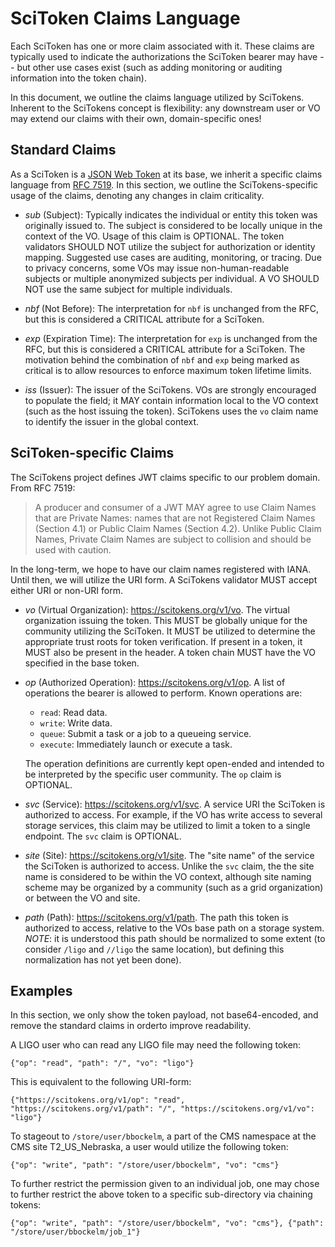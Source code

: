 
SciToken Claims Language
========================

Each SciToken has one or more claim associated with it.  These claims are typically used to indicate the authorizations the SciToken bearer may have -- but other use cases exist (such as adding monitoring or auditing information into the token chain).

In this document, we outline the claims language utilized by SciTokens.  Inherent to the SciTokens concept is flexibility: any downstream user or VO may extend our claims with their own, domain-specific ones!

Standard Claims
---------------

As a SciToken is a [JSON Web Token](https://jwt.io) at its base, we inherit a specific claims language from [RFC 7519](https://tools.ietf.org/html/rfc7519).  In this section, we outline the SciTokens-specific usage of the claims, denoting any changes in claim criticality.

* *sub* (Subject): Typically indicates the individual or entity this token was originally issued to.  The subject is considered to be locally unique in the context of the VO.  Usage of this claim is OPTIONAL.  The token validators SHOULD NOT utilize the subject for authorization or identity mapping.  Suggested use cases are auditing, monitoring, or tracing.  Due to privacy concerns, some VOs may issue non-human-readable subjects or multiple anonymized subjects per individual.  A VO SHOULD NOT use the same subject for multiple individuals.

* *nbf* (Not Before): The interpretation for `nbf` is unchanged from the RFC, but this is considered a CRITICAL attribute for a SciToken.

* *exp* (Expiration Time): The interpretation for `exp` is unchanged from the RFC, but this is considered a CRITICAL attribute for a SciToken.  The motivation behind the combination of `nbf` and `exp` being marked as critical is to allow resources to enforce maximum token lifetime limits.

* *iss* (Issuer): The issuer of the SciTokens.  VOs are strongly encouraged to populate the field; it MAY contain information local to the VO context (such as the host issuing the token).  SciTokens uses the `vo` claim name to identify the issuer in the global context.

SciToken-specific Claims
------------------------

The SciTokens project defines JWT claims specific to our problem domain.  From RFC 7519:

>   A producer and consumer of a JWT MAY agree to use Claim Names that
>   are Private Names: names that are not Registered Claim Names
>   (Section 4.1) or Public Claim Names (Section 4.2).  Unlike Public
>   Claim Names, Private Claim Names are subject to collision and should
>   be used with caution.

In the long-term, we hope to have our claim names registered with IANA.  Until then, we will
utilize the URI form.  A SciTokens validator MUST accept either URI or non-URI form.

* *vo* (Virtual Organization): https://scitokens.org/v1/vo. The virtual organization issuing the token.  This MUST be globally unique for the community utilizing the SciToken.  It MUST be utilized to determine the appropriate trust roots for token verification.  If present in a token, it MUST also be present in the header.  A token chain MUST have the VO specified in the base token.

* *op* (Authorized Operation): https://scitokens.org/v1/op.  A list of operations the bearer is allowed to perform.  Known operations are:

   * `read`: Read data.
   * `write`: Write data.
   * `queue`: Submit a task or a job to a queueing service.
   * `execute`: Immediately launch or execute a task.

   The operation definitions are currently kept open-ended and intended to be interpreted by the specific user community.  The `op` claim is OPTIONAL.

* *svc* (Service): https://scitokens.org/v1/svc.  A service URI the SciToken is authorized to access.  For example, if the VO has write access to several storage services, this claim may be utilized to limit a token to a single endpoint.  The `svc` claim is OPTIONAL.

* *site* (Site): https://scitokens.org/v1/site.  The "site name" of the service the SciToken is authorized to access.  Unlike the `svc` claim, the the site name is considered to be within the VO context, although site naming scheme may be organized by a community (such as a grid organization) or between the VO and site.

* *path* (Path): https://scitokens.org/v1/path.  The path this token is authorized to access, relative to the VOs base path on a storage system.  _NOTE_: it is understood this path should be normalized to some extent (to consider `/ligo` and `//ligo` the same location), but defining this normalization has not yet been done).


Examples
--------

In this section, we only show the token payload, not base64-encoded, and remove the standard claims in orderto improve readability.

A LIGO user who can read any LIGO file may need the following token:

```
{"op": "read", "path": "/", "vo": "ligo"}
```

This is equivalent to the following URI-form:

```
{"https://scitokens.org/v1/op": "read", "https://scitokens.org/v1/path": "/", "https://scitokens.org/v1/vo": "ligo"}
```

To stageout to `/store/user/bbockelm`, a part of the CMS namespace at the CMS site T2_US_Nebraska, a user would utilize the following token:

```
{"op": "write", "path": "/store/user/bbockelm", "vo": "cms"}
```

To further restrict the permission given to an individual job, one may chose to further restrict the above token to a specific sub-directory via chaining tokens:

```
{"op": "write", "path": "/store/user/bbockelm", "vo": "cms"}, {"path": "/store/user/bbockelm/job_1"}
```


